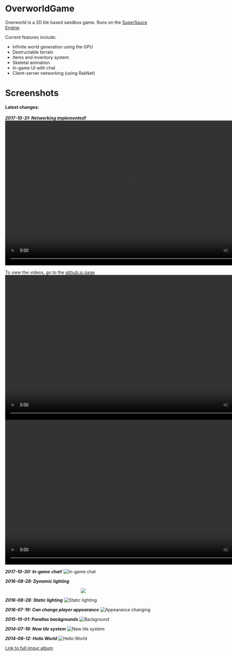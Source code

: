 # OverworldGame
Overworld is a 2D tile based sandbox game. Runs on the [SuperSauce Engine](https://github.com/bitsauce/SuperSauce-Engine).

Current features include:
* Infinite world generation using the GPU
* Destructable terrain
* Items and inventory system
* Skeletal animation
* In-game UI with chat
* Client-server networking (using RakNet)

# Screenshots
#### Latest changes:

**_2017-10-31: Networking implemented!_**
<video src="https://dl.dropbox.com/s/2uyln9a6hx44rgc/Networking_Showcase_1.mp4?dl=0" width="832" height="468" controls preload loop>
  
  To view the videos, go to the [github.io page](http://bitsauce.github.io/OverworldGame/)
</video>
<video src="https://dl.dropbox.com/s/zt9khqb9j33ok0v/Networking_Showcase_2.mp4?dl=0" width="832" height="468" controls preload loop></video>
<video src="https://dl.dropbox.com/s/vdxcijupqfb7fpd/Networking_Showcase_3.mp4?dl=0" width="832" height="468" controls preload loop></video>

**_2017-10-30: In-game chat!_**
![In-game chat](https://i.imgur.com/PIUiQyo.png)

**_2016-08-28: Dynamic lighting_**
<p align="center">
  <img src="https://i.imgur.com/0deItIz.gif">
</p>

**_2016-08-28: Static lighting_**
![Static lighting](https://i.imgur.com/JsgtE0I.png)

**_2016-07-19: Can change player appearance_**
![Appearance changing](https://i.imgur.com/Xecojpd.gif)

**_2015-10-01: Parallax backgrounds_**
![Background](https://i.imgur.com/DaMxNkY.png)

**_2014-07-19: New tile system_**
![New tile system](https://i.imgur.com/jGod0Q7.png?1)

**_2014-06-12: Hello World_**
![Hello World](https://i.imgur.com/pcsmH7H.png?1)

[Link to full imgur album](https://imgur.com/a/5T1JT)
